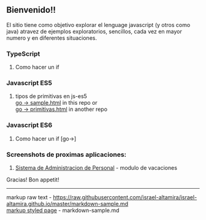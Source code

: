 ## Bienvenido!!

El sitio tiene como objetivo explorar el lenguage javascript (y otros como java) atravez de ejemplos exploratorios, sencillos, cada vez en mayor numero y en diferentes situaciones.


### TypeScript
1. Como hacer un if

### Javascript ES5
1. tipos de primitivas en js-es5 <br>
[go -> sample.html](http://israel-altamira.github.io/sample.html) in this repo or<br>
[go -> primitivas.html](https://raw.githubusercontent.com/israel-altamira/5_js/master/1%20primitivas/1_primitivas.html) in another repo <br>

### Javascript ES6
1. Como hacer un if [go->]

### Screenshots de proximas aplicaciones:
1. [Sistema de Administracion de Personal](vacations_admin.html) - modulo de vacaciones 

Gracias! Bon appetit!

--------------------------------------------------------------------------------

markup raw text - https://raw.githubusercontent.com/israel-altamira/israel-altamira.github.io/master/markdown-sample.md <br>
[markup styled page](markdown-sample.md) - markdown-sample.md<br>
